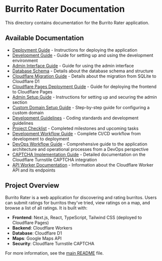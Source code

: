 # Burrito Rater Documentation

This directory contains documentation for the Burrito Rater application.

## Available Documentation

- [Deployment Guide](./DEPLOYMENT.md) - Instructions for deploying the application
- [Development Guide](./DEVELOPMENT.md) - Guide for setting up and using the development environment
- [Admin Interface Guide](./ADMIN_GUIDE.md) - Guide for using the admin interface
- [Database Schema](./DATABASE_SCHEMA.md) - Details about the database schema and structure
- [Cloudflare Migration Guide](./CLOUDFLARE_MIGRATION.md) - Details about the migration from SQLite to Cloudflare D1
- [Cloudflare Pages Deployment Guide](./CLOUDFLARE_PAGES.md) - Guide for deploying the frontend to Cloudflare Pages
- [Admin Setup Guide](./ADMIN_SETUP.md) - Instructions for setting up and securing the admin section
- [Custom Domain Setup Guide](./CUSTOM_DOMAIN.md) - Step-by-step guide for configuring a custom domain
- [Development Guidelines](./CURSOR_RULES.md) - Coding standards and development guidelines
- [Project Checklist](./TODO_CHECKLIST.md) - Completed milestones and upcoming tasks
- [Development Workflow Guide](./WORKFLOW.md) - Complete CI/CD workflow from development to deployment
- [DevOps Workflow Guide](./WORKFLOW_DEVOPS.md) - Comprehensive guide to the application architecture and operational processes from a DevOps perspective
- [CAPTCHA Implementation Guide](./CAPTCHA_IMPLEMENTATION.md) - Detailed documentation on the Cloudflare Turnstile CAPTCHA integration
- [API Worker Documentation](./API_WORKER.md) - Information about the Cloudflare Worker API and its endpoints

## Project Overview

Burrito Rater is a web application for discovering and rating burritos. Users can submit ratings for burritos they've tried, view ratings on a map, and browse a list of all ratings. It is built with:

- **Frontend**: Next.js, React, TypeScript, Tailwind CSS (deployed to Cloudflare Pages)
- **Backend**: Cloudflare Workers
- **Database**: Cloudflare D1
- **Maps**: Google Maps API
- **Security**: Cloudflare Turnstile CAPTCHA

For more information, see the [main README](../README.md) file. 